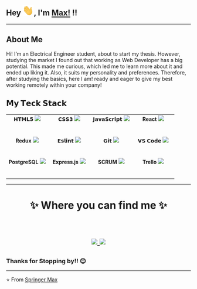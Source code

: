 ## Hey <img src="https://raw.githubusercontent.com/parth-27/parth-27/master/Hi.gif" width="30px">, I'm [Max!](https://github.com/parth-27) !!

</h2>

<hr/>

## About Me

Hi! I’m an Electrical Engineer student, about to start my thesis. However, studying the market I found out that working as Web Developer has a big potential. This made me curious, which led me to learn more about it and ended up liking it. Also, it suits my personality and preferences. Therefore, after studying the basics, here I am! ready and eager to give my best working remotely within your company!

## 𝗠𝘆 𝗧𝗲𝗰𝗸 𝗦𝘁𝗮𝗰𝗸

<table>
  <tbody>
    <tr valign="top">
      <td width="25%" align="center">
        <span>𝗛𝗧𝗠𝗟𝟱</span>
        <img height="64px" src="https://cdn.svgporn.com/logos/html-5.svg">
        <br><br><br>
      </td>
      <td width="25%" align="center">
        <span>𝗖𝗦𝗦𝟯</span>
        <img height="64px" src="https://cdn.svgporn.com/logos/css-3.svg">
        <br><br><br>
      </td>
      <td width="25%" align="center">
        <span>𝗝𝗮𝘃𝗮𝗦𝗰𝗿𝗶𝗽𝘁</span>
        <img height="64px" src="https://cdn.svgporn.com/logos/javascript.svg">
        <br><br><br>
      </td>
      <td width="25%" align="center">
        <span><strong>React</strong></span>
        <img height="64px" src="https://cdn4.iconfinder.com/data/icons/logos-3/600/React.js_logo-512.png">
        <br><br><br>
      </td>
    </tr>
    <tr valign="top">
      <td width="25%" align="center">
        <span><strong>Redux</strong></span>
        <img height="64px" src="https://cdn.worldvectorlogo.com/logos/redux.svg">
        <br><br><br>
      </td>
      <td width="25%" align="center">
        <span><strong>𝗘𝘀𝗹𝗶𝗻𝘁</strong></span>
        <img height="64px" src="https://cdn.svgporn.com/logos/eslint.svg">
        <br><br><br>
      </td>
      <td width="25%" align="center">
        <span>𝗚𝗶𝘁</span>
        <img height="64px" src="https://cdn.svgporn.com/logos/git-icon.svg">
        <br><br><br>
      </td>
      <td width="25%" align="center">
        <span>𝗩𝗦 𝗖𝗼𝗱𝗲</span>
        <img height="64px" src="https://cdn.svgporn.com/logos/visual-studio-code.svg">
        <br><br><br>
      </td>
    </tr>
    <tr valign="top">
      <td width="25%" align="center">
        <span><strong>PostgreSQL</strong></span>
        <img height="64px" src="https://www.devartisan.cl/static/media/postgreSQL.517902bf.svg">
        <br><br><br>
      </td>
      <td width="25%" align="center">
        <span><strong>Express.js</strong></span>
        <img height="64px" src="https://upload.wikimedia.org/wikipedia/commons/thumb/d/d9/Node.js_logo.svg/2560px-Node.js_logo.svg.png">
        <br><br><br>
      </td>
      <td width="25%" align="center">
        <span><strong>SCRUM</strong></span>
        <img height="64px" src="https://geeks.ms/jorge/wp-content/uploads/sites/6/2007/05/20210927_01.png">
        <br><br><br>
      </td>
      <td width="25%" align="center">
        <span><strong>Trello</strong></span>
        <img height="64px" src="https://cdn.icon-icons.com/icons2/836/PNG/512/Trello_icon-icons.com_66775.png">
        <br><br><br>
      </td>
    </tr>
  </tbody>
</table>

<hr>

<h1 align="center">
✨ Where you can find me ✨
  
  <!-- https://img.shields.io/badge/Linkedin-Parth Patel-blue&?style=social&logo=linkedin -->

  <!-- https://img.shields.io/badge/Github-Parth%20Patel-black&?style=social&logo=Github -->

<p align="center">
  <br/>
  <a href="https://www.linkedin.com/in/springermax-electricdeveloper/">
    <img src="https://img.shields.io/badge/LinkedIn-%230077B5.svg?&style=flat-square&logo=linkedin&logoColor=white">
  </a>
  
  <a href="https://github.com/Hecatonquir">
    <img src="https://img.shields.io/badge/Github-%230A0A0A.svg?&style=flat-square&logo=Github&logoColor=white">  
  </a>

  <br/> 
</p>
</h1>

<h3>Thanks for Stopping by!! 😊</h3>

---
⭐️ From [Springer Max](https://github.com/Hecatonquir) 
